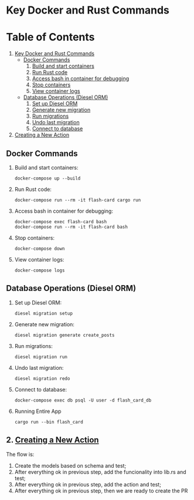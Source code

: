 # Key Docker and Rust Commands

# Table of Contents
1. [Key Docker and Rust Commands](#key-docker-and-rust-commands)
   - [Docker Commands](#docker-commands)
     1. [Build and start containers](#build-and-start-containers)
     2. [Run Rust code](#run-rust-code)
     3. [Access bash in container for debugging](#access-bash-in-container-for-debugging)
     4. [Stop containers](#stop-containers)
     5. [View container logs](#view-container-logs)
   - [Database Operations (Diesel ORM)](#database-operations-diesel-orm)
     1. [Set up Diesel ORM](#set-up-diesel-orm)
     2. [Generate new migration](#generate-new-migration)
     3. [Run migrations](#run-migrations)
     4. [Undo last migration](#undo-last-migration)
     5. [Connect to database](#connect-to-database)
2. [Creating a New Action](#creating-a-new-action)



## Docker Commands

1. Build and start containers:
   ```
   docker-compose up --build
   ```

2. Run Rust code:
   ```
   docker-compose run --rm -it flash-card cargo run
   ```

3. Access bash in container for debugging:
   ```
   docker-compose exec flash-card bash
   docker-compose run --rm -it flash-card bash
   ```

4. Stop containers:
   ```
   docker-compose down
   ```

5. View container logs:
   ```
   docker-compose logs
   ```

## Database Operations (Diesel ORM)

1. Set up Diesel ORM:
   ```
   diesel migration setup
   ```

2. Generate new migration:
   ```
   diesel migration generate create_posts
   ```

3. Run migrations:
   ```
   diesel migration run
   ```

4. Undo last migration:
   ```
   diesel migration redo
   ```

5. Connect to database:
   ```
   docker-compose exec db psql -U user -d flash_card_db
   ```

6. Running Entire App
   ```
   cargo run --bin flash_card
   ```


## 2. [Creating a New Action](#creating-a-new-action)
The flow is:
1. Create the models based on schema and test;
2. After everything ok in previous step, add the funcionality into lib.rs and test;
3. After everything ok in previous step, add the action and test;
4. After everything ok in previous step, then we are ready to create the PR

